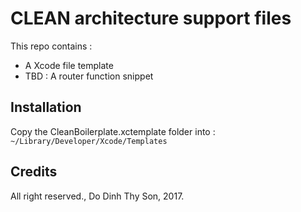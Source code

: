 # CLEAN architecture support files

This repo contains :
- A Xcode file template 
- TBD : A router function snippet 

## Installation 

Copy the CleanBoilerplate.xctemplate folder into :
```~/Library/Developer/Xcode/Templates```

## Credits
All right reserved., Do Dinh Thy Son, 2017.